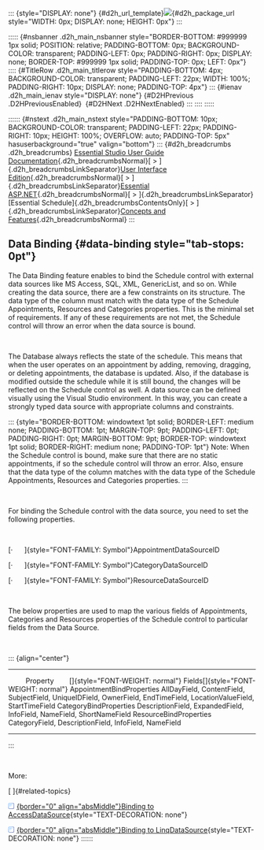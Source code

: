 ::: {style="DISPLAY: none"}
[](ms-xhelp:///?Id=d2h_url_template){#d2h_url_template}![](!package_url!){#d2h_package_url style="WIDTH: 0px; DISPLAY: none; HEIGHT: 0px"}
:::

::::: {#nsbanner .d2h_main_nsbanner style="BORDER-BOTTOM: #999999 1px solid; POSITION: relative; PADDING-BOTTOM: 0px; BACKGROUND-COLOR: transparent; PADDING-LEFT: 0px; PADDING-RIGHT: 0px; DISPLAY: none; BORDER-TOP: #999999 1px solid; PADDING-TOP: 0px; LEFT: 0px"}
:::: {#TitleRow .d2h_main_titlerow style="PADDING-BOTTOM: 4px; BACKGROUND-COLOR: transparent; PADDING-LEFT: 22px; WIDTH: 100%; PADDING-RIGHT: 10px; DISPLAY: none; PADDING-TOP: 4px"}
::: {#ienav .d2h_main_ienav style="DISPLAY: none"}
[](ms-xhelp:///?Id=cf9498a9-9703-4527-85ad-8015a3869c83){#D2HPrevious .D2HPreviousEnabled}  [](ms-xhelp:///?Id=e6da3db3-340c-469d-9e96-35d5ab6edd0c){#D2HNext .D2HNextEnabled}
:::
::::
:::::

:::::: {#nstext .d2h_main_nstext style="PADDING-BOTTOM: 10px; BACKGROUND-COLOR: transparent; PADDING-LEFT: 22px; PADDING-RIGHT: 10px; HEIGHT: 100%; OVERFLOW: auto; PADDING-TOP: 5px" hasuserbackground="true" valign="bottom"}
::: {#d2h_breadcrumbs .d2h_breadcrumbs}
[Essential Studio User Guide Documentation](ms-xhelp:///?Id=12457748-09e3-4d74-a240-8e049cedf030){.d2h_breadcrumbsNormal}[ \> ]{.d2h_breadcrumbsLinkSeparator}[User Interface Edition](ms-xhelp:///?Id=c29296b7-531c-413b-a0ec-488ca1f7f669){.d2h_breadcrumbsNormal}[ \> ]{.d2h_breadcrumbsLinkSeparator}[Essential ASP.NET](ms-xhelp:///?Id=25c35330-c127-4dad-9a92-ed79dc7261a6){.d2h_breadcrumbsNormal}[ \> ]{.d2h_breadcrumbsLinkSeparator}[Essential Schedule]{.d2h_breadcrumbsContentsOnly}[ \> ]{.d2h_breadcrumbsLinkSeparator}[Concepts and Features](ms-xhelp:///?Id=64869483-f57f-4838-b322-b1a3d1ce8e40){.d2h_breadcrumbsNormal}
:::

## Data Binding {#data-binding style="tab-stops: 0pt"}

The Data Binding feature enables to bind the Schedule control with external data sources like MS Access, SQL, XML, GenericList, and so on. While creating the data source, there are a few constraints on its structure. The data type of the column must match with the data type of the Schedule Appointments, Resources and Categories properties. This is the minimal set of requirements. If any of these requirements are not met, the Schedule control will throw an error when the data source is bound.

 

The Database always reflects the state of the schedule. This means that when the user operates on an appointment by adding, removing, dragging, or deleting appointments, the database is updated. Also, if the database is modified outside the schedule while it is still bound, the changes will be reflected on the Schedule control as well. A data source can be defined visually using the Visual Studio environment. In this way, you can create a strongly typed data source with appropriate columns and constraints.

::: {style="BORDER-BOTTOM: windowtext 1pt solid; BORDER-LEFT: medium none; PADDING-BOTTOM: 1pt; MARGIN-TOP: 9pt; PADDING-LEFT: 0pt; PADDING-RIGHT: 0pt; MARGIN-BOTTOM: 9pt; BORDER-TOP: windowtext 1pt solid; BORDER-RIGHT: medium none; PADDING-TOP: 1pt"}
Note: When the Schedule control is bound, make sure that there are no static appointments, if so the schedule control will throw an error. Also, ensure that the data type of the column matches with the data type of the Schedule Appointments, Resources and Categories properties.
:::

 

For binding the Schedule control with the data source, you need to set the following properties.

 

[·      ]{style="FONT-FAMILY: Symbol"}AppointmentDataSourceID

[·      ]{style="FONT-FAMILY: Symbol"}CategoryDataSourceID

[·      ]{style="FONT-FAMILY: Symbol"}ResourceDataSourceID

 

The below properties are used to map the various fields of Appointments, Categories and Resources properties of the Schedule control to particular fields from the Data Source.

 

::: {align="center"}
  ---------------------------------------------------------- ----------------------------------------------------------------------------------------------------------------------
           Property        []{style="FONT-WEIGHT: normal"}   Fields[]{style="FONT-WEIGHT: normal"}
  AppointmentBindProperties                                  AllDayField, ContentField, SubjectField, UniqueIDField, OwnerField, EndTimeField, LocationValueField, StartTimeField
  CategoryBindProperties                                     DescriptionField, ExpandedField, InfoField, NameField, ShortNameField
  ResourceBindProperties                                     CategoryField, DescriptionField, InfoField, NameField
  ---------------------------------------------------------- ----------------------------------------------------------------------------------------------------------------------
:::

 

More:

[ ]{#related-topics}

[![](button.gif){border="0" align="absMiddle"}Binding to AccessDataSource](ms-xhelp:///?Id=e6da3db3-340c-469d-9e96-35d5ab6edd0c){style="TEXT-DECORATION: none"}

[![](button.gif){border="0" align="absMiddle"}Binding to LinqDataSource](ms-xhelp:///?Id=fdb533cf-7cf8-484c-a013-18e9e86b3b8e){style="TEXT-DECORATION: none"}
::::::
